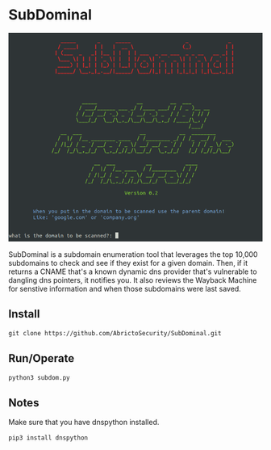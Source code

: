 # SubDominal<br />
<p align="center">
  <img src="/imgs/subDom.png">
</p>
SubDominal is a subdomain enumeration tool that leverages the top 10,000 subdomains to check and see if they exist for a given domain. Then, if it returns a CNAME that's a known dynamic dns provider that's vulnerable to dangling dns pointers, it notifies you. It also reviews the Wayback Machine for senstive information and when those subdomains were last saved.

## Install
```
git clone https://github.com/AbrictoSecurity/SubDominal.git
```

## Run/Operate
```
python3 subdom.py
```

## Notes
Make sure that you have dnspython installed.
```
pip3 install dnspython
```
